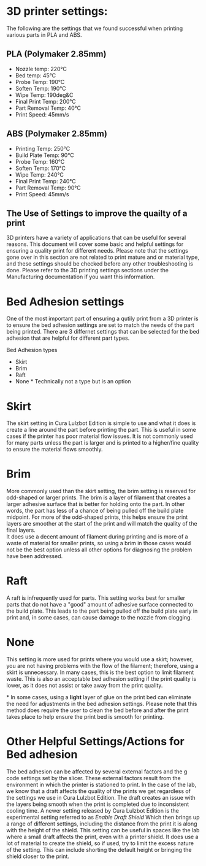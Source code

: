 # 3D printer settings:

The following are the settings that we found successful when printing various parts in PLA and ABS.

## PLA (Polymaker 2.85mm)
- Nozzle temp: 220&deg;C
- Bed temp: 45&deg;C
- Probe Temp: 190&deg;C
- Soften Temp: 190&deg;C
- Wipe Temp: 190deg&C
- Final Print Temp: 200&deg;C
- Part Removal Temp: 40&deg;C
- Print Speed: 45mm/s

## ABS (Polymaker 2.85mm)
- Printing Temp:  250&deg;C
- Build Plate Temp: 90&deg;C
- Probe Temp: 160&deg;C
- Soften Temp: 170&deg;C
- Wipe Temp: 240&deg;C
- Final Print Temp: 240&deg;C
- Part Removal Temp: 90&deg;C
- Print Speed: 45mm/s


## The Use of Settings to improve the quailty of a print
3D printers have a variety of applications that can be useful for several reasons. This document will cover some basic and helpful settings for 
ensuring a quality print for different needs. Please note that the settings gone over in this section are not related to print mature and or material type, and these settings should be checked before any other troubleshooting is done. Please refer to the 3D printing settings sections under the Manufacturing documentation if you want this information. 

# Bed Adhesion settings 
One of the most important part of ensuring a qutily print from a 3D printer is to ensure the bed adhesion settings are set to match the needs of the part being printed. 
There are 3 differnet settings that can be selected for the bed adhesion that are helpful for different part types. 

Bed Adhesion types
* Skirt
* Brim 
* Raft 
* None \* Technically not a type but is an option 

# Skirt 
The skirt setting in Cura Lulzbot Edition is simple to use and what it does is create a line around the part before printing the part. This is useful in some cases if 
the printer has poor material flow issues. It is not commonly used for many parts unless the part is larger and is printed to a higher/fine quality to ensure the material flows smoothly. 


# Brim 
More commonly used than the skirt setting, the brim setting is reserved for odd-shaped or larger prints. The brim is a layer of filament that creates a larger adhesive surface that is better for holding onto the part. In other words, the part has less of a chance of being pulled off the build plate midpoint. For more of the odd-shaped prints, this helps ensure the print layers are smoother at the start of the print and will match the quality of the final layers.   
It does use a decent amount of filament during printing and is more of a waste of material for smaller prints, so using a brim in those cases would not be the best option unless all other options for diagnosing the problem have been addressed. 


# Raft
A raft is infrequently used for parts. This setting works best for smaller parts that do not have a "good" amount of adhesive surface connected to the build plate. This leads to the part being pulled off the build plate early in print and, in some cases, can cause damage to the nozzle from clogging. 

# None 
This setting is more used for prints where you would use a skirt; however, you are not having problems with the flow of the filament; therefore, using a skirt is unnecessary. In many cases, this is the best option to limit filament waste. This is also an acceptable bed adhesion setting if the print quality is lower, as it does not assist or take away from the print quality. 


\* In some cases, using a **light** layer of glue on the print bed can eliminate the need for adjustments in the bed adhesion settings. Please note that this method does require the user to clean the bed before and after the print takes place to help ensure the print bed is smooth for printing. 


# **Other Helpful Settings/Actions for Bed adhesion** 
The bed adhesion can be affected by several external factors and the g code settings set by the slicer. These external factors result from the environment in which the printer is stationed to print. In the case of the lab, we know that a draft affects the quality of the prints we get regardless of the settings we use in Cura Lulzbot Edition. The draft creates an issue with the layers being smooth when the print is completed due to inconsistent cooling time. A newer setting released by Cura Lulzbot Edition is the experimental setting referred to as *Enable Draft Shield* Which then brings up a range of different settings, including the distance from the print it is along with the height of the shield. 
This setting can be useful in spaces like the lab where a small draft affects the print, even with a printer shield. It does use a lot of material to create the shield, so if used, try to limit the excess nature of the setting. This can include shorting the default height or bringing the shield closer to the print.  
